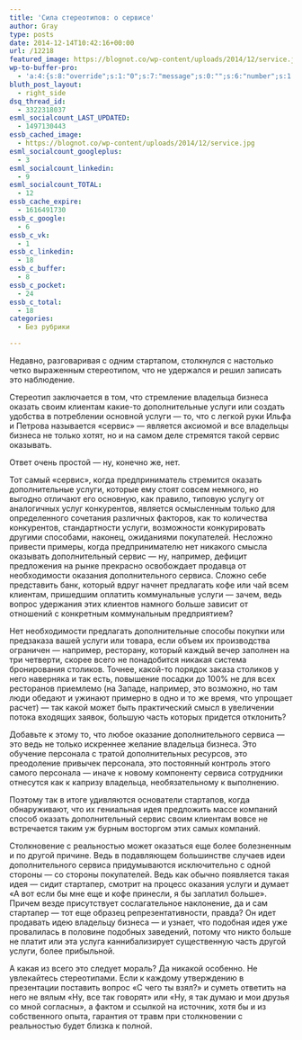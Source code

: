 ```yaml
---
title: 'Сила стереотипов: о сервисе'
author: Gray
type: posts
date: 2014-12-14T10:42:16+00:00
url: /12218
featured_image: https://blognot.co/wp-content/uploads/2014/12/service.jpg
wp-to-buffer-pro:
  - 'a:4:{s:8:"override";s:1:"0";s:7:"message";s:0:"";s:6:"number";s:1:"1";s:16:"alternateMessage";s:0:"";}'
bluth_post_layout:
  - right_side
dsq_thread_id:
  - 3322318037
esml_socialcount_LAST_UPDATED:
  - 1497130443
essb_cached_image:
  - https://blognot.co/wp-content/uploads/2014/12/service.jpg
esml_socialcount_googleplus:
  - 3
esml_socialcount_linkedin:
  - 9
esml_socialcount_TOTAL:
  - 12
essb_cache_expire:
  - 1616491730
essb_c_google:
  - 6
essb_c_vk:
  - 1
essb_c_linkedin:
  - 18
essb_c_buffer:
  - 8
essb_c_pocket:
  - 24
essb_c_total:
  - 18
categories:
  - Без рубрики

---
```








Недавно, разговаривая с одним стартапом, столкнулся с настолько четко выраженным стереотипом, что не удержался и решил записать это наблюдение.

Стереотип заключается в том, что стремление владельца бизнеса оказать своим клиентам какие-то дополнительные услуги или создать удобства в потреблении основной услуги — то, что с легкой руки Ильфа и Петрова называется &#171;сервис&#187; — является аксиомой и все владельцы бизнеса не только хотят, но и на самом деле стремятся такой сервис оказывать.

Ответ очень простой — ну, конечно же, нет.

Тот самый &#171;сервис&#187;, когда предприниматель стремится оказать дополнительные услуги, которые ему стоят совсем немного, но выгодно отличают его основную, как правило, типовую услугу от аналогичных услуг конкурентов, является осмысленным только для определенного сочетания различных факторов, как то количества конкурентов, стандартности услуги, возможности конкурировать другими способами, наконец, ожиданиями покупателей. Несложно привести примеры, когда предпринимателю нет никакого смысла оказывать дополнительный сервис — ну, например, дефицит предложения на рынке прекрасно освобождает продавца от необходимости оказания дополнительного сервиса. Сложно себе представить банк, который вдруг начнет предлагать кофе или чай всем клиентам, пришедшим оплатить коммунальные услуги — зачем, ведь вопрос удержания этих клиентов намного больше зависит от отношений с конкретным коммунальным предприятием?

Нет необходимости предлагать дополнительные способы покупки или предзаказа вашей услуги или товара, если объем их производства ограничен — например, ресторану, который каждый вечер заполнен на три четверти, скорее всего не понадобится никакая система бронирования столиков. Точнее, какой-то порядок заказа столиков у него наверняка и так есть, повышение посадки до 100% не для всех ресторанов приемлемо (на Западе, например, это возможно, но там люди обедают и ужинают примерно в одно и то же время, что упрощает расчет) — так какой может быть практический смысл в увеличении потока входящих заявок, большую часть которых придется отклонить?

Добавьте к этому то, что любое оказание дополнительного сервиса — это ведь не только искреннее желание владельца бизнеса. Это обучение персонала с тратой дополнительных ресурсов, это преодоление привычек персонала, это постоянный контроль этого самого персонала — иначе к новому компоненту сервиса сотрудники отнесутся как к капризу владельца, необязательному к выполнению.

Поэтому так в итоге удивляются основатели стартапов, когда обнаруживают, что их гениальная идея предложить массе компаний способ оказать дополнительный сервис своим клиентам вовсе не встречается таким уж бурным восторгом этих самых компаний.

Столкновение с реальностью может оказаться еще более болезненным и по другой причине. Ведь в подавляющем большинстве случаев идеи дополнительного сервиса придумываются исключительно с одной стороны — со стороны покупателей. Ведь как обычно появляется такая идея — сидит стартапер, смотрит на процесс оказания услуги и думает &#171;А вот если бы мне еще и кофе принесли, я бы заплатил больше&#187;. Причем везде присутствует сослагательное наклонение, да и сам стартапер — тот еще образец репрезентативности, правда? Он идет продавать идею владельцу бизнеса — и узнает, что подобная идея уже провалилась в половине подобных заведений, потому что никто больше не платит или эта услуга каннибализирует существенную часть другой услуги, более прибыльной.

А какая из всего это следует мораль? Да никакой особенно. Не увлекайтесь стереотипами. Если к каждому утверждению в презентации поставить вопрос &#171;С чего ты взял?&#187; и суметь ответить на него не вялым &#171;Ну, все так говорят&#187; или &#171;Ну, я так думаю и мои друзья со мной согласны&#187;, а фактом и ссылкой на источник, хотя бы и из собственного опыта, гарантия от травм при столкновении с реальностью будет близка к полной.